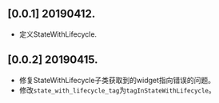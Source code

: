 ## [0.0.1] 20190412.

* 定义StateWithLifecycle.

## [0.0.2] 20190415.

* 修复StateWithLifecycle子类获取到的widget指向错误的问题。
* 修改`state_with_lifecycle_tag`为`tagInStateWithLifecycle`。
